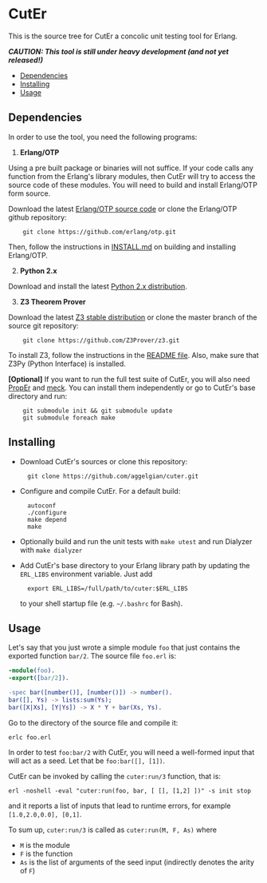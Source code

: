 CutEr
==============

This is the source tree for CutEr a concolic unit testing tool for Erlang.

***CAUTION: This tool is still under heavy development (and not yet released!)***

* [Dependencies](#dependencies)
* [Installing](#installing)
* [Usage](#usage)

Dependencies
------------

In order to use the tool, you need the following programs:

1. **Erlang/OTP**

  Using a pre built package or binaries will not suffice. If your code calls any function from the Erlang's library modules,
  then CutEr will try to access the source code of these modules. You will need to build and install Erlang/OTP form source.

  Download the latest [Erlang/OTP source code](http://www.erlang.org/download.html) or clone the Erlang/OTP github repository:

        git clone https://github.com/erlang/otp.git

  Then, follow the instructions in [INSTALL.md](https://github.com/erlang/otp/blob/maint/HOWTO/INSTALL.md) on building and
  installing Erlang/OTP.

2. **Python 2.x**

  Download and install the latest [Python 2.x distribution](http://www.python.org).

3. **Z3 Theorem Prover**

  Download the latest [Z3 stable distribution](https://github.com/Z3Prover/z3) or clone the master branch of the source git repository:

        git clone https://github.com/Z3Prover/z3.git

  To install Z3, follow the instructions in the [README file](https://github.com/Z3Prover/z3/blob/master/README).
  Also, make sure that Z3Py (Python Interface) is installed.

**[Optional]** If you want to run the full test suite of CutEr, you will also need [PropEr](https://github.com/manopapad/proper)
and [meck](https://github.com/eproxus/meck). You can install them independently or go to CutEr's base directory and run:

        git submodule init && git submodule update
        git submodule foreach make

Installing
----------

* Download CutEr's sources or clone this repository:

        git clone https://github.com/aggelgian/cuter.git

* Configure and compile CutEr. For a default build:

        autoconf
        ./configure
        make depend
        make

* Optionally build and run the unit tests with `make utest` and run Dialyzer with `make dialyzer`

* Add CutEr's base directory to your Erlang library path by updating the `ERL_LIBS` environment variable. Just add

        export ERL_LIBS=/full/path/to/cuter:$ERL_LIBS

  to your shell startup file (e.g. `~/.bashrc` for Bash).

Usage
-----

Let's say that you just wrote a simple module `foo` that just contains the exported function `bar/2`.
The source file `foo.erl` is:

```erlang
-module(foo).
-export([bar/2]).

-spec bar([number()], [number()]) -> number().
bar([], Ys) -> lists:sum(Ys);
bar([X|Xs], [Y|Ys]) -> X * Y + bar(Xs, Ys).
```

Go to the directory of the source file and compile it:

    erlc foo.erl

In order to test `foo:bar/2` with CutEr, you will need a well-formed input that will act as a seed.
Let that be `foo:bar([], [1])`.

CutEr can be invoked by calling the `cuter:run/3` function, that is:

    erl -noshell -eval "cuter:run(foo, bar, [ [], [1,2] ])" -s init stop

and it reports a list of inputs that lead to runtime errors, for example `[1.0,2.0,0.0], [0,1]`.

To sum up, `cuter:run/3` is called as `cuter:run(M, F, As)` where

* `M` is the module
* `F` is the function
* `As` is the list of arguments of the seed input (indirectly denotes the arity of `F`)
